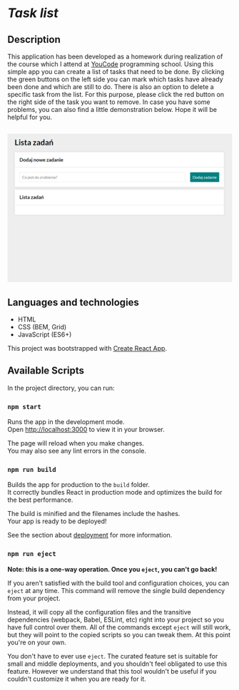 # *Task list*

## Description

This application has been developed as a homework during realization of the course which I attend at [YouCode](https://youcode.pl/) programming school. Using this simple app you can create a list of tasks that need to be done. By clicking the green buttons on the left side you can mark which tasks have already been done and which are still to do. There is also an option to delete a specific task from the list. For this purpose, please click the red button on the right side of the task you want to remove. In case you have some problems, you can also find a little demonstration below. Hope it will be helpful for you.

##

![task-list](images/task-list.gif)

## Languages and technologies

- HTML
- CSS (BEM, Grid)
- JavaScript (ES6+)

This project was bootstrapped with [Create React App](https://github.com/facebook/create-react-app).

## Available Scripts

In the project directory, you can run:

### `npm start`

Runs the app in the development mode.\
Open [http://localhost:3000](http://localhost:3000) to view it in your browser.

The page will reload when you make changes.\
You may also see any lint errors in the console.

### `npm run build`

Builds the app for production to the `build` folder.\
It correctly bundles React in production mode and optimizes the build for the best performance.

The build is minified and the filenames include the hashes.\
Your app is ready to be deployed!

See the section about [deployment](https://facebook.github.io/create-react-app/docs/deployment) for more information.

### `npm run eject`

**Note: this is a one-way operation. Once you `eject`, you can't go back!**

If you aren't satisfied with the build tool and configuration choices, you can `eject` at any time. This command will remove the single build dependency from your project.

Instead, it will copy all the configuration files and the transitive dependencies (webpack, Babel, ESLint, etc) right into your project so you have full control over them. All of the commands except `eject` will still work, but they will point to the copied scripts so you can tweak them. At this point you're on your own.

You don't have to ever use `eject`. The curated feature set is suitable for small and middle deployments, and you shouldn't feel obligated to use this feature. However we understand that this tool wouldn't be useful if you couldn't customize it when you are ready for it.
